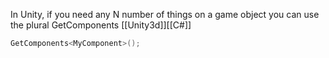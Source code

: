 In Unity, if you need any N number of things on a game object you can use the plural GetComponents [[Unity3d]][[C#]]
```C# 
GetComponents<MyComponent>();
```